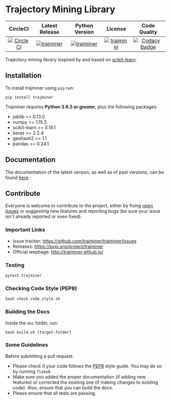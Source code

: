 # Trajectory Mining Library

| CircleCI      | Latest Release | Python Version | License | Code Quality |
|:-------------:|:--------------:|:--------------:|:-------:|:------------:|
| [![CircleCI](https://circleci.com/gh/trajminer/trajminer/tree/master.svg?style=svg)](https://circleci.com/gh/trajminer/trajminer/tree/master) | [![trajminer](https://img.shields.io/pypi/v/trajminer.svg)](https://pypi.org/project/trajminer) | [![trajminer](https://img.shields.io/pypi/pyversions/trajminer.svg)](https://pypi.org/project/trajminer) | [![trajminer](https://img.shields.io/pypi/l/trajminer.svg)](https://pypi.org/project/trajminer) | [![Codacy Badge](https://api.codacy.com/project/badge/Grade/18138918e47f407cabc4367f114492ce)](https://www.codacy.com/app/lucaspetry/trajminer?utm_source=github.com&amp;utm_medium=referral&amp;utm_content=trajminer/trajminer&amp;utm_campaign=Badge_Grade) |

Trajectory mining library inspired by and based on [scikit-learn](https://github.com/scikit-learn/scikit-learn).

## Installation

To install trajminer using `pip` run:

	pip install trajminer

Trajminer requires **Python 3.6.5 or greater**, plus the following packages:
  - joblib >= 0.13.0
  - numpy >= 1.15.3
  - scikit-learn >= 0.19.1
  - keras >= 2.2.4
  - geohash2 >= 1.1
  - pandas >= 0.24.1

## Documentation

The documentation of the latest version, as well as of past versions, can be found [here](https://trajminer.github.io/).

## Contribute

Everyone is welcome to contribute to the project, either by fixing [open issues](https://github.com/trajminer/trajminer/issues) or suggesting new features and reporting bugs (be sure your issue isn't already reported or even fixed).

### Important Links

  - Issue tracker: https://github.com/trajminer/trajminer/issues
  - Releases: https://pypi.org/project/trajminer
  - Official wepbage: http://trajminer.github.io/

### Testing

	pytest trajminer

### Checking Code Style (PEP8)

	bash check_code_style.sh

### Building the Docs

Inside the `doc` folder, run:

	bash build.sh [target-folder]

### Some Guidelines

Before submitting a pull request:
- Please check if your code follows the [PEP8](https://www.python.org/dev/peps/pep-0008/) style guide. You may do so by running `flake8`.
- Make sure you added the proper documentation (if adding new features) or corrected the existing one (if making changes to existing code). Also, ensure that you can build the docs.
- Please ensure that all tests are passing.
